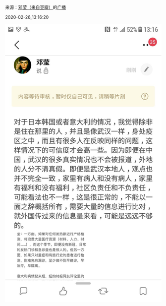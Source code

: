 来源：[邓莹（来自豆瓣）](https://www.douban.com/people/1502959/)的[广播](https://www.douban.com/people/1502959/status/2834153020/)


2020-02-26_13:16:20


![](./pic/2020-02-26_13:16:20-邓莹的广播1.jpg)  

